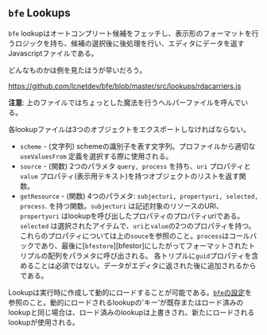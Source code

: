 `bfe` Lookups
----------------

`bfe` lookupはオートコンプリート候補をフェッチし、表示形のフォーマットを行うロジックを持ち、候補の選択後に後処理を行い、エディタにデータを返すJavascriptファイルである。

どんなものかは例を見たほうが早いだろう。 

https://github.com/lcnetdev/bfe/blob/master/src/lookups/rdacarriers.js

**注意**: 上のファイルではちょっとした魔法を行うヘルパーファイルを呼んでいる。

各lookupファイルは3つのオブジェクトをエクスポートしなければならない。

* `scheme` - (文字列) schemeの識別子を表す文字列。プロファイルから適切な `useValuesFrom` 定義を選択する際に使用される。
* `source` - (関数) 2つのパラメタ `query, process` を持ち、`uri` プロパティと `value` プロパティ(表示用テキスト)を持つオブジェクトのリストを返す関数。
* `getResource` - (関数) 4つのパラメタ: `subjecturi, propertyuri, selected, process`. を持つ関数。`subjecturi` は記述対象のリソースのURI、`propertyuri` はlookupを呼び出したプロパティのプロパティuriである。`selected` は選択されたアイテムで、`uri`と`value`の2つのプロパティを持つ。これらのプロパティについては上の`souce`を参照のこと。`process`はコールバックであり、最後に[`bfestore`][bfestor]にしたがってフォーマットされたトリプルの配列をパラメタに呼び出される。
各トリプルに`guid`プロパティを含めることは必須ではない。データがエディタに返された後に追加されるからである。

Lookupは実行時に作成して動的にロードすることが可能である。[`bfe`の設定][configuring-bfe]を参照のこと。動的にロードされるlookupの'キー'が既存またはロード済みのlookupと同じ場合は、ロード済みのlookupは上書きされ、新たにロードされるlookupが使用される。

<!-- section links -->

[bfestore]: https://github.com/zuki/bfe/blob/master/docs/bfe-api.md#bfestore
[configuring-bfe]: https://github.com/zuki/bfe/blob/master/docs/bfe-api.md#configuring-bfe
